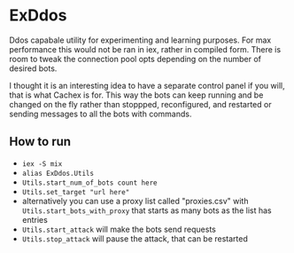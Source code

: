 # ExDdos

Ddos capabale utility for experimenting and learning purposes.
For max performance this would not be ran in iex, rather in compiled form.
There is room to tweak the connection pool opts depending on the number of desired bots.

I thought it is an interesting idea to have a separate control panel if you will, that is what Cachex is for. This way the bots can keep running and be changed on the fly rather than stoppped, reconfigured, and restarted or sending messages to all the bots with commands.

## How to run

- `iex -S mix`
- `alias ExDdos.Utils`
- `Utils.start_num_of_bots count here`
- `Utils.set_target "url here"`
- alternatively you can use a proxy list called "proxies.csv" with `Utils.start_bots_with_proxy` that starts as many bots as the list has entries
- `Utils.start_attack` will make the bots send requests
- `Utils.stop_attack` will pause the attack, that can be restarted
